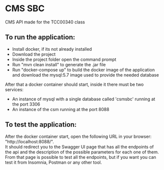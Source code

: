 # CMS SBC

CMS API made for the TCC00340 class

## To run the application:

- Install docker, if its not already installed
- Download the project
- Inside the project folder open the command prompt
- Run "mvn clean install" to generate the .jar file
- Run "docker-compose up" to build the docker image of the application and download the mysql:5.7 image used to provide the needed database

After that a docker container should start, inside it there must be two services:

- An instance of mysql with a single database called 'csmsbc' running at the port 3306
- An instance of the csm running at the port 8088

## To test the application:

After the docker container start, open the following URL in your browser: "http://localhost:8088/". \
 It should redirect you to the Swagger UI page that has all the endpoints of the api and the description of the possible parameters for each one of them. \
 From that page is possible to test all the endpoints, but if you want you can test it from Insomnia, Postman or any other tool.
